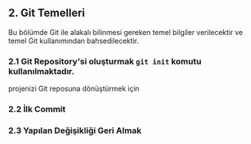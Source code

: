 ## 2. Git Temelleri
Bu bölümde Git ile alakalı bilinmesi gereken temel bilgiler verilecektir ve temel Git kullanımından bahsedilecektir.
### 2.1 Git Repository'si oluşturmak ```git init``` komutu kullanılmaktadır.
projenizi Git reposuna dönüştürmek için 
### 2.2 İlk Commit
### 2.3 Yapılan Değişikliği Geri Almak
